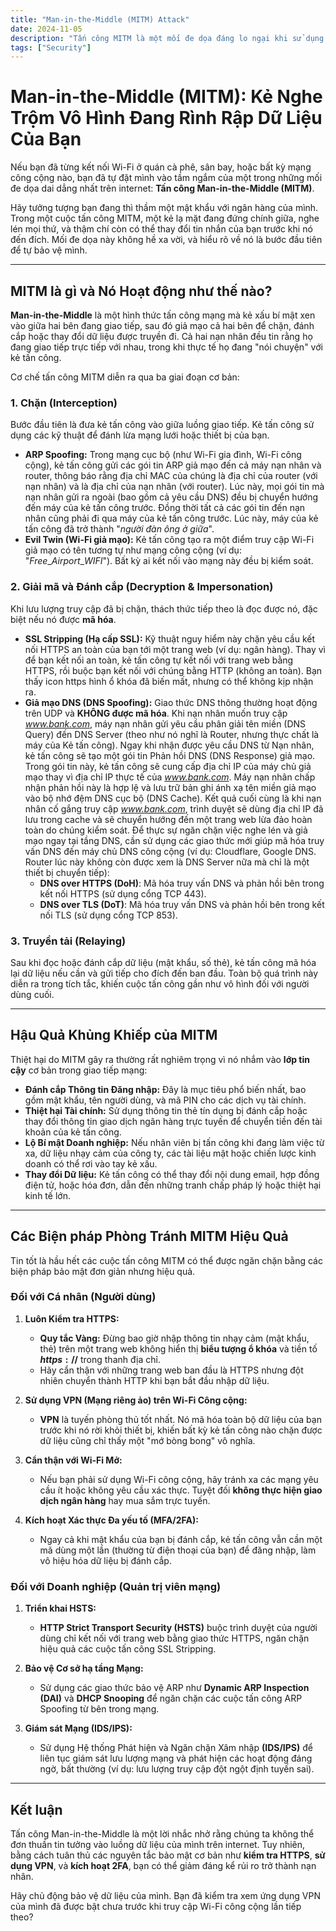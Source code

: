 ```yaml
---
title: "Man-in-the-Middle (MITM) Attack"
date: 2024-11-05
description: "Tấn công MITM là một mối đe dọa đáng lo ngại khi sử dụng internet công cộng. Bài viết này sẽ giúp bạn hiểu rõ về MITM và cách phòng tránh nó."
tags: ["Security"]
---
```


# Man-in-the-Middle (MITM): Kẻ Nghe Trộm Vô Hình Đang Rình Rập Dữ Liệu Của Bạn

Nếu bạn đã từng kết nối Wi-Fi ở quán cà phê, sân bay, hoặc bất kỳ mạng công cộng nào, bạn đã tự đặt mình vào tầm ngắm của một trong những mối đe dọa dai dẳng nhất trên internet: **Tấn công Man-in-the-Middle (MITM)**.

Hãy tưởng tượng bạn đang thì thầm một mật khẩu với ngân hàng của mình. Trong một cuộc tấn công MITM, một kẻ lạ mặt đang đứng chính giữa, nghe lén mọi thứ, và thậm chí còn có thể thay đổi tin nhắn của bạn trước khi nó đến đích. Mối đe dọa này không hề xa vời, và hiểu rõ về nó là bước đầu tiên để tự bảo vệ mình.

---

## MITM là gì và Nó Hoạt động như thế nào?

**Man-in-the-Middle** là một hình thức tấn công mạng mà kẻ xấu bí mật xen vào giữa hai bên đang giao tiếp, sau đó giả mạo cả hai bên để chặn, đánh cắp hoặc thay đổi dữ liệu được truyền đi. Cả hai nạn nhân đều tin rằng họ đang giao tiếp trực tiếp với nhau, trong khi thực tế họ đang "nói chuyện" với kẻ tấn công.

Cơ chế tấn công MITM diễn ra qua ba giai đoạn cơ bản:

### 1. Chặn (Interception)

Bước đầu tiên là đưa kẻ tấn công vào giữa luồng giao tiếp. Kẻ tấn công sử dụng các kỹ thuật để đánh lừa mạng lưới hoặc thiết bị của bạn.

* **ARP Spoofing:** Trong mạng cục bộ (như Wi-Fi gia đình, Wi-Fi công cộng), kẻ tấn công gửi các gói tin ARP giả mạo đến cả máy nạn nhân và router, thông báo rằng địa chỉ MAC của chúng là địa chỉ của router (với nạn nhân) và là địa chỉ của nạn nhân (với router). Lúc này, mọi gói tin mà nạn nhân gửi ra ngoài (bao gồm cả yêu cầu DNS) đều bị chuyển hướng đến máy của kẻ tấn công trước. Đồng thời tất cả các gói tin đến nạn nhân cũng phải đi qua máy của kẻ tấn công trước. Lúc này, máy của kẻ tấn công đã trở thành "*người đàn ông ở giữa*".
* **Evil Twin (Wi-Fi giả mạo):** Kẻ tấn công tạo ra một điểm truy cập Wi-Fi giả mạo có tên tương tự như mạng công cộng (ví dụ: "$Free\_Airport\_WIFI$"). Bất kỳ ai kết nối vào mạng này đều bị kiểm soát.

### 2. Giải mã và Đánh cắp (Decryption & Impersonation)

Khi lưu lượng truy cập đã bị chặn, thách thức tiếp theo là đọc được nó, đặc biệt nếu nó được **mã hóa**.

* **SSL Stripping (Hạ cấp SSL):** Kỹ thuật nguy hiểm này chặn yêu cầu kết nối HTTPS an toàn của bạn tới một trang web (ví dụ: ngân hàng). Thay vì để bạn kết nối an toàn, kẻ tấn công tự kết nối với trang web bằng HTTPS, rồi buộc bạn kết nối với chúng bằng HTTP (không an toàn). Bạn thấy icon https hình ổ khóa đã biến mất, nhưng có thể không kịp nhận ra.
* **Giả mạo DNS (DNS Spoofing):** Giao thức DNS thông thường hoạt động trên UDP và **KHÔNG được mã hóa**. Khi nạn nhân muốn truy cập *www.bank.com*, máy nạn nhân gửi yêu cầu phân giải tên miền (DNS Query) đến DNS Server (theo như nó nghĩ là Router, nhưng thực chất là máy của Kẻ tấn công). Ngay khi nhận được yêu cầu DNS từ Nạn nhân, kẻ tấn công sẽ tạo một gói tin Phản hồi DNS (DNS Response) giả mạo. Trong gói tin này, kẻ tấn công sẽ cung cấp địa chỉ IP của máy chủ giả mạo thay vì địa chỉ IP thực tế của *www.bank.com*. Máy nạn nhân chấp nhận phản hồi này là hợp lệ và lưu trữ bản ghi ánh xạ tên miền giả mạo vào bộ nhớ đệm DNS cục bộ (DNS Cache). Kết quả cuối cùng là khi nạn nhân cố gắng truy cập *www.bank.com*, trình duyệt sẽ dùng địa chỉ IP đã lưu trong cache và sẽ chuyển hướng đến một trang web lừa đảo hoàn toàn do chúng kiểm soát. Để thực sự ngăn chặn việc nghe lén và giả mạo ngay tại tầng DNS, cần sử dụng các giao thức mới giúp mã hóa truy vấn DNS đến máy chủ DNS công cộng (ví dụ: Cloudflare, Google DNS. Router lúc này không còn được xem là DNS Server nữa mà chỉ là một thiết bị chuyển tiếp):
  * **DNS over HTTPS (DoH)**: Mã hóa truy vấn DNS và phản hồi bên trong kết nối HTTPS (sử dụng cổng TCP 443).
  * **DNS over TLS (DoT)**: Mã hóa truy vấn DNS và phản hồi bên trong kết nối TLS (sử dụng cổng TCP 853).

### 3. Truyền tải (Relaying)

Sau khi đọc hoặc đánh cắp dữ liệu (mật khẩu, số thẻ), kẻ tấn công mã hóa lại dữ liệu nếu cần và gửi tiếp cho đích đến ban đầu. Toàn bộ quá trình này diễn ra trong tích tắc, khiến cuộc tấn công gần như vô hình đối với người dùng cuối.

---

## Hậu Quả Khủng Khiếp của MITM

Thiệt hại do MITM gây ra thường rất nghiêm trọng vì nó nhắm vào **lớp tin cậy** cơ bản trong giao tiếp mạng:

* **Đánh cắp Thông tin Đăng nhập:** Đây là mục tiêu phổ biến nhất, bao gồm mật khẩu, tên người dùng, và mã PIN cho các dịch vụ tài chính.
* **Thiệt hại Tài chính:** Sử dụng thông tin thẻ tín dụng bị đánh cắp hoặc thay đổi thông tin giao dịch ngân hàng trực tuyến để chuyển tiền đến tài khoản của kẻ tấn công.
* **Lộ Bí mật Doanh nghiệp:** Nếu nhân viên bị tấn công khi đang làm việc từ xa, dữ liệu nhạy cảm của công ty, các tài liệu mật hoặc chiến lược kinh doanh có thể rơi vào tay kẻ xấu.
* **Thay đổi Dữ liệu:** Kẻ tấn công có thể thay đổi nội dung email, hợp đồng điện tử, hoặc hóa đơn, dẫn đến những tranh chấp pháp lý hoặc thiệt hại kinh tế lớn.

---

## Các Biện pháp Phòng Tránh MITM Hiệu Quả

Tin tốt là hầu hết các cuộc tấn công MITM có thể được ngăn chặn bằng các biện pháp bảo mật đơn giản nhưng hiệu quả.

### Đối với Cá nhân (Người dùng)

1.  **Luôn Kiểm tra HTTPS:**
    * **Quy tắc Vàng:** Đừng bao giờ nhập thông tin nhạy cảm (mật khẩu, thẻ) trên một trang web không hiển thị **biểu tượng ổ khóa** và tiền tố **$https://$** trong thanh địa chỉ.
    * Hãy cẩn thận với những trang web ban đầu là HTTPS nhưng đột nhiên chuyển thành HTTP khi bạn bắt đầu nhập dữ liệu.

2.  **Sử dụng VPN (Mạng riêng ảo) trên Wi-Fi Công cộng:**
    * **VPN** là tuyến phòng thủ tốt nhất. Nó mã hóa toàn bộ dữ liệu của bạn trước khi nó rời khỏi thiết bị, khiến bất kỳ kẻ tấn công nào chặn được dữ liệu cũng chỉ thấy một "mớ bòng bong" vô nghĩa.

3.  **Cẩn thận với Wi-Fi Mở:**
    * Nếu bạn phải sử dụng Wi-Fi công cộng, hãy tránh xa các mạng yêu cầu ít hoặc không yêu cầu xác thực. Tuyệt đối **không thực hiện giao dịch ngân hàng** hay mua sắm trực tuyến.

4.  **Kích hoạt Xác thực Đa yếu tố (MFA/2FA):**
    * Ngay cả khi mật khẩu của bạn bị đánh cắp, kẻ tấn công vẫn cần một mã dùng một lần (thường từ điện thoại của bạn) để đăng nhập, làm vô hiệu hóa dữ liệu bị đánh cắp.

### Đối với Doanh nghiệp (Quản trị viên mạng)

1.  **Triển khai HSTS:**
    * **HTTP Strict Transport Security (HSTS)** buộc trình duyệt của người dùng chỉ kết nối với trang web bằng giao thức HTTPS, ngăn chặn hiệu quả các cuộc tấn công SSL Stripping.

2.  **Bảo vệ Cơ sở hạ tầng Mạng:**
    * Sử dụng các giao thức bảo vệ ARP như **Dynamic ARP Inspection (DAI)** và **DHCP Snooping** để ngăn chặn các cuộc tấn công ARP Spoofing từ bên trong mạng.

3.  **Giám sát Mạng (IDS/IPS):**
    * Sử dụng Hệ thống Phát hiện và Ngăn chặn Xâm nhập **(IDS/IPS)** để liên tục giám sát lưu lượng mạng và phát hiện các hoạt động đáng ngờ, bất thường (ví dụ: lưu lượng truy cập đột ngột định tuyến sai).

---

## Kết luận

Tấn công Man-in-the-Middle là một lời nhắc nhở rằng chúng ta không thể đơn thuần tin tưởng vào luồng dữ liệu của mình trên internet. Tuy nhiên, bằng cách tuân thủ các nguyên tắc bảo mật cơ bản như **kiểm tra HTTPS**, **sử dụng VPN**, và **kích hoạt 2FA**, bạn có thể giảm đáng kể rủi ro trở thành nạn nhân.

Hãy chủ động bảo vệ dữ liệu của mình. Bạn đã kiểm tra xem ứng dụng VPN của mình đã được bật chưa trước khi truy cập Wi-Fi công cộng lần tiếp theo?